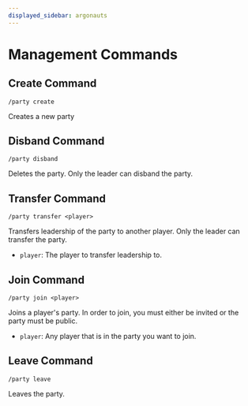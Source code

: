 ```yaml
---
displayed_sidebar: argonauts
---
```


# Management Commands

## Create Command

```text
/party create
```
Creates a new party

## Disband Command

```text
/party disband
```

Deletes the party. Only the leader can disband the party.

## Transfer Command

```text
/party transfer <player>
```

Transfers leadership of the party to another player. Only the leader can transfer the party.
- `player`: The player to transfer leadership to.

## Join Command

```text
/party join <player>
```

Joins a player's party. In order to join, you must either be invited or the party must be public.
- `player`: Any player that is in the party you want to join.

## Leave Command

```text
/party leave
```

Leaves the party.